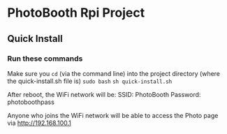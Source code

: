 # PhotoBooth Rpi Project
## Quick Install

### Run these commands
Make sure you `cd` (via the command line) into the project directory (where the quick-install.sh file is)
`sudo bash`
`sh quick-install.sh`

After reboot, the WiFi network will be:
SSID: PhotoBooth
Password: photoboothpass

Anyone who joins the WiFi network will be able to access the Photo page via http://192.168.100.1
